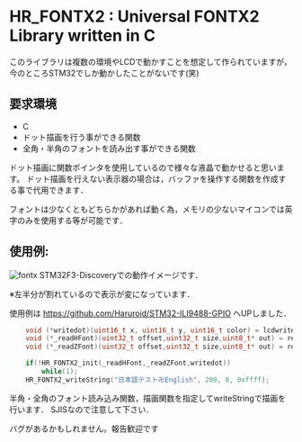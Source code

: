 # HR_FONTX2 : Universal FONTX2 Library written in C
このライブラリは複数の環境やLCDで動かすことを想定して作られていますが，今のところSTM32でしか動かしたことがないです(笑)

## 要求環境
- C
- ドット描画を行う事ができる関数
- 全角・半角のフォントを読み出す事ができる関数

ドット描画に関数ポインタを使用しているので様々な液晶で動かせると思います。
ドット描画を行えない表示器の場合は，バッファを操作する関数を作成する事で代用できます．

フォントは少なくともどちらかがあれば動く為，メモリの少ないマイコンでは英字のみを使用する等が可能です．

## 使用例:
![fontx](https://user-images.githubusercontent.com/13781980/167168742-cd2ca2d4-8a0f-4e64-83e1-102ddb347a4c.jpg)
STM32F3-Discoveryでの動作イメージです．

※左半分が割れているので表示が変になっています．

使用例は
https://github.com/Haruroid/STM32-ILI9488-GPIO
へUPしました．

```c
	void (*writedot)(uint16_t x, uint16_t y, uint16_t color) = lcdwrite;
	void (*_readHFont)(uint32_t offset,uint32_t size,uint8_t* out) = readH;
	void (*_readZFont)(uint32_t offset,uint32_t size,uint8_t* out) = readZ;

	if(!HR_FONTX2_init(_readHFont,_readZFont,writedot))
		while(1);
	HR_FONTX2_writeString("日本語テスト卍English", 200, 0, 0xffff);
```
半角・全角のフォント読み込み関数，描画関数を指定してwriteStringで描画を行います．
SJISなので注意して下さい．

バグがあるかもしれません。報告歓迎です
